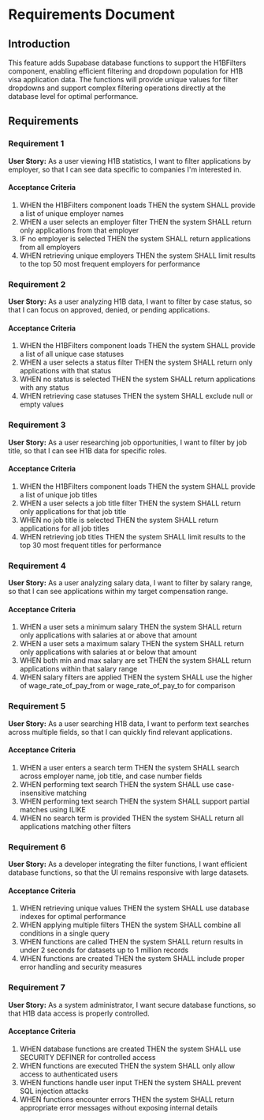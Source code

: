 # Requirements Document

## Introduction

This feature adds Supabase database functions to support the H1BFilters component, enabling efficient filtering and dropdown population for H1B visa application data. The functions will provide unique values for filter dropdowns and support complex filtering operations directly at the database level for optimal performance.

## Requirements

### Requirement 1

**User Story:** As a user viewing H1B statistics, I want to filter applications by employer, so that I can see data specific to companies I'm interested in.

#### Acceptance Criteria

1. WHEN the H1BFilters component loads THEN the system SHALL provide a list of unique employer names
2. WHEN a user selects an employer filter THEN the system SHALL return only applications from that employer
3. IF no employer is selected THEN the system SHALL return applications from all employers
4. WHEN retrieving unique employers THEN the system SHALL limit results to the top 50 most frequent employers for performance

### Requirement 2

**User Story:** As a user analyzing H1B data, I want to filter by case status, so that I can focus on approved, denied, or pending applications.

#### Acceptance Criteria

1. WHEN the H1BFilters component loads THEN the system SHALL provide a list of all unique case statuses
2. WHEN a user selects a status filter THEN the system SHALL return only applications with that status
3. WHEN no status is selected THEN the system SHALL return applications with any status
4. WHEN retrieving case statuses THEN the system SHALL exclude null or empty values

### Requirement 3

**User Story:** As a user researching job opportunities, I want to filter by job title, so that I can see H1B data for specific roles.

#### Acceptance Criteria

1. WHEN the H1BFilters component loads THEN the system SHALL provide a list of unique job titles
2. WHEN a user selects a job title filter THEN the system SHALL return only applications for that job title
3. WHEN no job title is selected THEN the system SHALL return applications for all job titles
4. WHEN retrieving job titles THEN the system SHALL limit results to the top 30 most frequent titles for performance

### Requirement 4

**User Story:** As a user analyzing salary data, I want to filter by salary range, so that I can see applications within my target compensation range.

#### Acceptance Criteria

1. WHEN a user sets a minimum salary THEN the system SHALL return only applications with salaries at or above that amount
2. WHEN a user sets a maximum salary THEN the system SHALL return only applications with salaries at or below that amount
3. WHEN both min and max salary are set THEN the system SHALL return applications within that salary range
4. WHEN salary filters are applied THEN the system SHALL use the higher of wage_rate_of_pay_from or wage_rate_of_pay_to for comparison

### Requirement 5

**User Story:** As a user searching H1B data, I want to perform text searches across multiple fields, so that I can quickly find relevant applications.

#### Acceptance Criteria

1. WHEN a user enters a search term THEN the system SHALL search across employer name, job title, and case number fields
2. WHEN performing text search THEN the system SHALL use case-insensitive matching
3. WHEN performing text search THEN the system SHALL support partial matches using ILIKE
4. WHEN no search term is provided THEN the system SHALL return all applications matching other filters

### Requirement 6

**User Story:** As a developer integrating the filter functions, I want efficient database functions, so that the UI remains responsive with large datasets.

#### Acceptance Criteria

1. WHEN retrieving unique values THEN the system SHALL use database indexes for optimal performance
2. WHEN applying multiple filters THEN the system SHALL combine all conditions in a single query
3. WHEN functions are called THEN the system SHALL return results in under 2 seconds for datasets up to 1 million records
4. WHEN functions are created THEN the system SHALL include proper error handling and security measures

### Requirement 7

**User Story:** As a system administrator, I want secure database functions, so that H1B data access is properly controlled.

#### Acceptance Criteria

1. WHEN database functions are created THEN the system SHALL use SECURITY DEFINER for controlled access
2. WHEN functions are executed THEN the system SHALL only allow access to authenticated users
3. WHEN functions handle user input THEN the system SHALL prevent SQL injection attacks
4. WHEN functions encounter errors THEN the system SHALL return appropriate error messages without exposing internal details